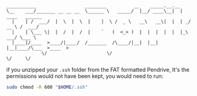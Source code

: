 ```
___________                  ________          __    _____.__.__
\__    ___/_______ __ __ __  \______ \   _____/  |__/ ____\__|  |   ____   ______
  |    | /  ___/  |  \  |  \  |    |  \ /  _ \   __\   __\|  |  | _/ __ \ /  ___/
  |    | \___ \|  |  /  |  /  |    `   (  <_> )  |  |  |  |  |  |_\  ___/ \___ \
  |____|/____  >____/|____/  /_______  /\____/|__|  |__|  |__|____/\___  >____  >
             \/                      \/                                \/     \/
```

if you unzipped your `.ssh` folder from the FAT formatted Pendrive, It's the permissions would not have been kept, you would need to run:

```sh
sudo chmod -R 600 "$HOME/.ssh"
```
